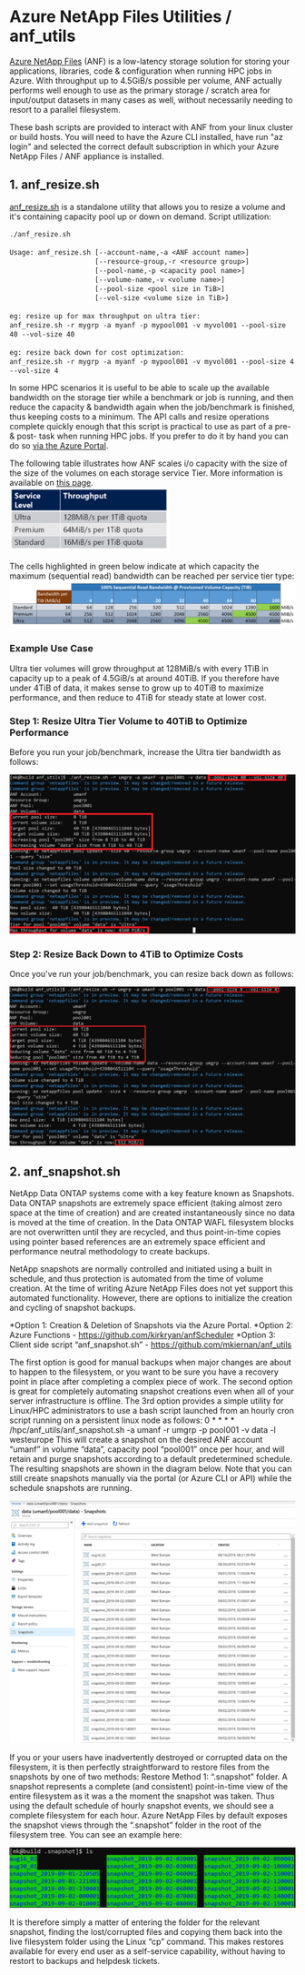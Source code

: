 # Azure NetApp Files Utilities / anf_utils

<a href="https://docs.microsoft.com/en-us/azure/azure-netapp-files/">Azure NetApp Files</a> (ANF) is a low-latency storage solution for storing your applications, libraries, code & configuration when running HPC jobs in Azure. With throughput up to 4.5GiB/s possible per volume, ANF actually performs well enough to use as the primary storage / scratch area for input/output datasets in many cases as well, without necessarily needing to resort to a parallel filesystem. 

These bash scripts are provided to interact with ANF from your linux cluster or build hosts. You will need to have the Azure CLI installed, have run "az login" and selected the correct default subscription in which your Azure NetApp Files / ANF appliance is installed. 

## 1. anf_resize.sh

<a href=anf_resize.sh>anf_resize.sh</a> is a standalone utility that allows you to resize a volume and it's containing capacity pool up or down on demand. Script utilization:
```
./anf_resize.sh

Usage: anf_resize.sh [--account-name,-a <ANF account name>]
                     [--resource-group,-r <resource group>]
                     [--pool-name,-p <capacity pool name>]
                     [--volume-name,-v <volume name>]
                     [--pool-size <pool size in TiB>]
                     [--vol-size <volume size in TiB>]

eg: resize up for max throughput on ultra tier:
anf_resize.sh -r mygrp -a myanf -p mypool001 -v myvol001 --pool-size 40 --vol-size 40

eg: resize back down for cost optimization:
anf_resize.sh -r mygrp -a myanf -p mypool001 -v myvol001 --pool-size 4 --vol-size 4
```

In some HPC scenarios it is useful to be able to scale up the available bandwidth on the storage tier while a benchmark or job is running, and then reduce the capacity & bandwidth again when the job/benchmark is finished, thus keeping costs to a minimum. The API calls and resize operations complete quickly enough that this script is practical to use as part of a pre- & post- task when running HPC jobs. If you prefer to do it by hand you can do so <a href="https://docs.microsoft.com/en-us/azure/azure-netapp-files/azure-netapp-files-resize-capacity-pools-or-volumes">via the Azure Portal</a>.

The following table illustrates how ANF scales i/o capacity with the size of the size of the volumes on each storage service Tier. More information is available on <a href="https://docs.microsoft.com/en-us/azure/azure-netapp-files/azure-netapp-files-service-levels#throughput-limits">this page</a>.
<br>
<img src="img/tiers.PNG" width="282" height="113">
<br>

The cells highlighted in green below indicate at which capacity the maximum (sequential read) bandwidth can be reached per service tier type: 
<br>
<img src="img/maxperf2.png"> 
<br>

### Example Use Case
Ultra tier volumes will grow throughput at 128MiB/s with every 1TiB in capacity up to a peak of 4.5GiB/s at around 40TiB. If you therefore have under 4TiB of data, it makes sense to grow up to 40TiB to maximize performance, and then reduce to 4TiB for steady state at lower cost. 

### Step 1: Resize Ultra Tier Volume to 40TiB to Optimize Performance

Before you run your job/benchmark, increase the Ultra tier bandwidth as follows: 

<img src="img/anf_resize.1.PNG">

### Step 2: Resize Back Down to 4TiB to Optimize Costs

Once you've run your job/benchmark, you can resize back down as follows: 

<img src="img/anf_resize.2.png">

## 2. anf_snapshot.sh

NetApp Data ONTAP systems come with a key feature known as Snapshots. Data ONTAP snapshots are extremely space efficient (taking almost zero space at the time of creation) and are created instantaneously since no data is moved at the time of creation. In the Data ONTAP WAFL filesystem blocks are not overwritten until they are recycled, and thus point-in-time copies using pointer based references are an extremely space efficient and performance neutral methodology to create backups. 

NetApp snapshots are normally controlled and initiated using a built in schedule, and thus protection is automated from the time of volume creation. At the time of writing Azure NetApp Files does not yet support this automated functionality. However, there are options to initialize the creation and cycling of snapshot backups. 

*Option 1: Creation & Deletion of Snapshots via the Azure Portal. 
*Option 2: Azure Functions - https://github.com/kirkryan/anfScheduler 
*Option 3: Client side script “anf_snapshot.sh” - https://github.com/mkiernan/anf_utils

The first option is good for manual backups when major changes are about to happen to the filesystem, or you want to be sure you have a recovery point in place after completing a complex piece of work. The second option is great for completely automating snapshot creations even when all of your server infrastructure is offline. The 3rd option provides a simple utility for Linux/HPC administrators to use a bash script launched from an hourly cron script running on a persistent linux node as follows: 
0 * * * * /hpc/anf_utils/anf_snapshot.sh -a umanf -r umgrp -p pool001 -v data -l westeurope
This will create a snapshot on the desired ANF account “umanf” in volume “data”, capacity pool “pool001” once per hour, and will retain and purge snapshots according to a default predetermined schedule. The resulting snapshots are shown in the diagram below. Note that you can still create snapshots manually via the portal (or Azure CLI or API) while the schedule snapshots are running. 

<img src="img/snapshots.png"> 

If you or your users have inadvertently destroyed or corrupted data on the filesystem, it is then perfectly straightforward to restore files from the snapshots by one of two methods: 
Restore Method 1: “.snapshot” folder. 
A snapshot represents a complete (and consistent) point-in-time view of the entire filesystem as it was a the moment the snapshot was taken. Thus using the default schedule of hourly snapshot events, we should see a complete filesystem for each hour. Azure NetApp Files by default exposes the snapshot views through the “.snapshot” folder in the root of the filesystem tree. You can see an example here: 

<img src="img/restore.png">

It is therefore simply a matter of entering the folder for the relevant snapshot, finding the lost/corrupted files and copying them back into the live filesystem folder using the Linux “cp” command. This makes restores available for every end user as a self-service capability, without having to restort to backups and helpdesk tickets. 


